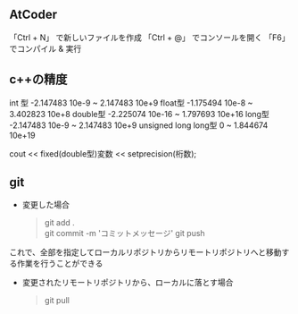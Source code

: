 ## AtCoder
「Ctrl + N」 で新しいファイルを作成
「Ctrl + @」 でコンソールを開く
「F6」 でコンパイル & 実行

## c++の精度
  int 型    -2.147483 10e-9    ~  2.147483 10e+9
  float型   -1.175494 10e-8    ~  3.402823 10e+8
  double型  -2.225074 10e-16   ~  1.797693 10e+16
  long型    -2.147483 10e-9    ~  2.147483 10e+9
  unsigned long long型    0    ~  1.844674 10e+19

  cout << fixed(double型)変数 << setprecision(桁数);

## git
- 変更した場合
  > git add .  
  > git commit -m 'コミットメッセージ'
  > git push

これで、全部を指定してローカルリポジトリからリモートリポジトリへと移動する作業を行うことができる

- 変更されたリモートリポジトリから、ローカルに落とす場合
  > git pull
